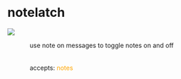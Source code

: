 
<a name=notelatch></a><br>
# <b>notelatch</b>
<img src="../images/notelatch.png"><br>
<div style="display:inline-block;margin-left:50px;">
use note on messages to toggle notes on and off<br/><br/>
<br>accepts: <font color=orange>notes</font> <br></div>
